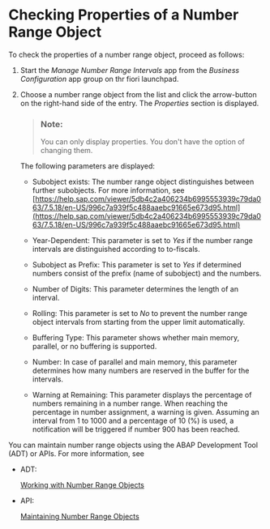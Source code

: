 <!-- loio86200283b5a94f72b1750504cfabb3b1 -->

# Checking Properties of a Number Range Object

To check the properties of a number range object, proceed as follows:

1.  Start the *Manage Number Range Intervals* app from the *Business Configuration* app group on thr fiori launchpad.

2.  Choose a number range object from the list and click the arrow-button on the right-hand side of the entry. The *Properties* section is displayed.

    > ### Note:  
    > You can only display properties. You don't have the option of changing them.

    The following parameters are displayed:

    -   Subobject exists: The number range object distinguishes between further subobjects. For more information, see [https://help.sap.com/viewer/5db4c2a406234b6995553939c79da063/7.5.18/en-US/996c7a939f5c488aaebc91665e673d95.html](https://help.sap.com/viewer/5db4c2a406234b6995553939c79da063/7.5.18/en-US/996c7a939f5c488aaebc91665e673d95.html)

    -   Year-Dependent: This parameter is set to *Yes* if the number range intervals are distinguished according to to-fiscals.

    -   Subobject as Prefix: This parameter is set to *Yes* if determined numbers consist of the prefix \(name of subobject\) and the numbers.

    -   Number of Digits: This parameter determines the length of an interval.

    -   Rolling: This parameter is set to *No* to prevent the number range object intervals from starting from the upper limit automatically.

    -   Buffering Type: This parameter shows whether main memory, parallel, or no buffering is supported.

    -   Number: In case of parallel and main memory, this parameter determines how many numbers are reserved in the buffer for the intervals.

    -   Warning at Remaining: This parameter displays the percentage of numbers remaining in a number range. When reaching the percentage in number assignment, a warning is given. Assuming an interval from 1 to 1000 and a percentage of 10 \(%\) is used, a notification will be triggered if number 900 has been reached.



You can maintain number range objects using the ABAP Development Tool \(ADT\) or APIs. For more information, see

-   ADT:

    [Working with Number Range Objects](https://help.sap.com/viewer/5371047f1273405bb46725a417f95433/Cloud/en-US/28e0a0177ed3452babc1047b3e41f9cb.html)

-   API:

    [Maintaining Number Range Objects](https://help.sap.com/viewer/65de2977205c403bbc107264b8eccf4b/Cloud/en-US/bb50d4cb39b74801acdd440c91131034.html)



